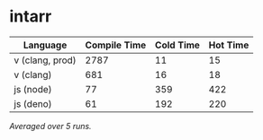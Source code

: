 # intarr
| Language | Compile Time | Cold Time | Hot Time |
|----------|--------------|-----------|----------|
| v (clang, prod) | 2787 | 11 | 15 |
| v (clang) | 681 | 16 | 18 |
| js (node) | 77 | 359 | 422 |
| js (deno) | 61 | 192 | 220 |

*Averaged over 5 runs.*
